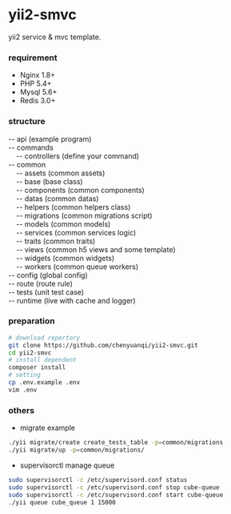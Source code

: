 
# yii2-smvc
yii2 service & mvc template.

### requirement
- Nginx 1.8+
- PHP 5.4+
- Mysql 5.6+
- Redis 3.0+

### structure
-- api (example program)  
-- commands  
&nbsp;&nbsp;&nbsp;&nbsp;-- controllers (define your command)  
-- common  
&nbsp;&nbsp;&nbsp;&nbsp;-- assets (common assets)  
&nbsp;&nbsp;&nbsp;&nbsp;-- base (base class)  
&nbsp;&nbsp;&nbsp;&nbsp;-- components (common components)  
&nbsp;&nbsp;&nbsp;&nbsp;-- datas (common datas)  
&nbsp;&nbsp;&nbsp;&nbsp;-- helpers (common helpers class)  
&nbsp;&nbsp;&nbsp;&nbsp;-- migrations (common migrations script)  
&nbsp;&nbsp;&nbsp;&nbsp;-- models (common models)  
&nbsp;&nbsp;&nbsp;&nbsp;-- services (common services logic)  
&nbsp;&nbsp;&nbsp;&nbsp;-- traits (common traits)  
&nbsp;&nbsp;&nbsp;&nbsp;-- views (common h5 views and some template)  
&nbsp;&nbsp;&nbsp;&nbsp;-- widgets (common widgets)  
&nbsp;&nbsp;&nbsp;&nbsp;-- workers (common queue workers)  
-- config (global config)  
-- route (route rule)  
-- tests (unit test case)  
-- runtime (live with cache and logger)  

### preparation 
```bash
# download repertory
git clone https://github.com/chenyuanqi/yii2-smvc.git
cd yii2-smvc
# install dependent
composer install
# setting
cp .env.example .env
vim .env
```

### others
- migrate example
```bash
./yii migrate/create create_tests_table -p=common/migrations
./yii migrate/up -p=common/migrations/
```

- supervisorctl manage queue
```bash
sudo supervisorctl -c /etc/supervisord.conf status
sudo supervisorctl -c /etc/supervisord.conf stop cube-queue
sudo supervisorctl -c /etc/supervisord.conf start cube-queue
./yii queue cube_queue 1 15000
```

